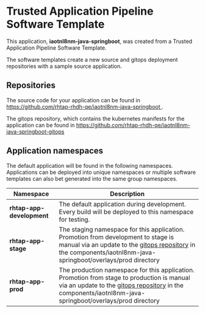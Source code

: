 # Trusted Application Pipeline Software Template

This application, **iaotnl8nm-java-springboot**, was created from a Trusted Application Pipeline Software Template.

The software templates create a new source and gitops deployment repositories with a sample source application. 

## Repositories

The source code for your application can be found in [https://github.com/rhtap-rhdh-qe/iaotnl8nm-java-springboot ](https://github.com/rhtap-rhdh-qe/iaotnl8nm-java-springboot ).
 
The gitops repository, which contains the kubernetes manifests for the application can be found in 
[https://github.com/rhtap-rhdh-qe/iaotnl8nm-java-springboot-gitops ](https://github.com/rhtap-rhdh-qe/iaotnl8nm-java-springboot-gitops ) 

## Application namespaces 

The default application will be found in the following namespaces. Applications can be deployed into unique namespaces or multiple software templates can also bet generated into the same group namespaces.  

|  Namespace   |  Description   |  
| -------- | -------- |   
| **rhtap-app-development** | The default application during development. Every build will be deployed to this namespace for testing. | 
| **rhtap-app-stage** | The staging namespace for this application. Promotion from development to stage is manual via an update to the [gitops repository](https://github.com/rhtap-rhdh-qe/iaotnl8nm-java-springboot-gitops ) in the components/iaotnl8nm-java-springboot/overlays/prod directory |  
| **rhtap-app-prod** | The production namespace for this application. Promotion from stage to production is manual via an update to the [gitops repository](https://github.com/rhtap-rhdh-qe/iaotnl8nm-java-springboot-gitops ) in the components/iaotnl8nm-java-springboot/overlays/prod directory | 